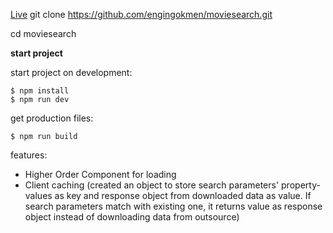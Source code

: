 [Live](http://moviesearch3.surge.sh/)
git clone https://github.com/engingokmen/moviesearch.git

cd moviesearch

**start project**

start project on development:

```shell
$ npm install
$ npm run dev
```

get production files:

```shell
$ npm run build
```

features:

- Higher Order Component for loading
- Client caching (created an object to store search parameters' property-values as key and response object from downloaded data as value. If search parameters match with existing one, it returns value as response object instead of downloading data from outsource)
